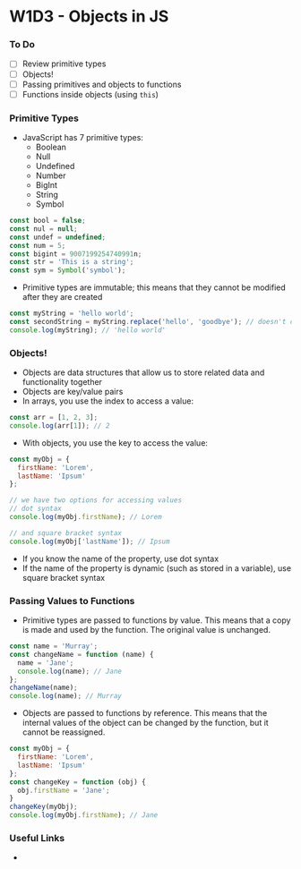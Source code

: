 # W1D3 - Objects in JS

### To Do
- [ ] Review primitive types
- [ ] Objects!
- [ ] Passing primitives and objects to functions
- [ ] Functions inside objects (using `this`)

### Primitive Types
- JavaScript has 7 primitive types:
  - Boolean
  - Null
  - Undefined
  - Number
  - BigInt
  - String
  - Symbol

```js
const bool = false;
const nul = null;
const undef = undefined;
const num = 5;
const bigint = 9007199254740991n;
const str = 'This is a string';
const sym = Symbol('symbol');
```

- Primitive types are immutable; this means that they cannot be modified after they are created

```js
const myString = 'hello world';
const secondString = myString.replace('hello', 'goodbye'); // doesn't change myString
console.log(myString); // 'hello world'
```

### Objects!
- Objects are data structures that allow us to store related data and functionality together
- Objects are key/value pairs
- In arrays, you use the index to access a value:

```js
const arr = [1, 2, 3];
console.log(arr[1]); // 2
```

- With objects, you use the key to access the value:

```js
const myObj = {
  firstName: 'Lorem',
  lastName: 'Ipsum'
};

// we have two options for accessing values
// dot syntax
console.log(myObj.firstName); // Lorem

// and square bracket syntax
console.log(myObj['lastName']); // Ipsum
```

- If you know the name of the property, use dot syntax
- If the name of the property is dynamic (such as stored in a variable), use square bracket syntax

### Passing Values to Functions
- Primitive types are passed to functions by value. This means that a copy is made and used by the function. The original value is unchanged.

```js
const name = 'Murray';
const changeName = function (name) {
  name = 'Jane';
  console.log(name); // Jane
};
changeName(name);
console.log(name); // Murray
```

- Objects are passed to functions by reference. This means that the internal values of the object can be changed by the function, but it cannot be reassigned.

```js
const myObj = {
  firstName: 'Lorem',
  lastName: 'Ipsum'
};
const changeKey = function (obj) {
  obj.firstName = 'Jane';
}
changeKey(myObj);
console.log(myObj.firstName); // Jane
```


### Useful Links
* []()
